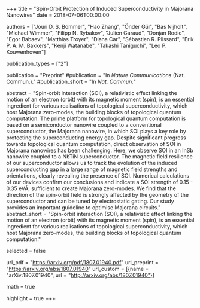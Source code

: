 +++
title = "Spin-Orbit Protection of Induced Superconductivity in Majorana Nanowires"
date = 2018-07-06T00:00:00

authors = ["Jouri D. S. Bommer", "Hao Zhang", "Önder Gül", "Bas Nijholt", "Michael Wimmer", "Filipp N. Rybakov", "Julien Garaud", "Donjan Rodic", "Egor Babaev", "Matthias Troyer", "Diana Car", "Sébastien R. Plissard", "Erik P. A. M. Bakkers", "Kenji Watanabe", "Takashi Taniguchi", "Leo P. Kouwenhoven"]

publication_types = ["2"]

publication = "Preprint"
#publication = "In *Nature Communications* (Nat. Commun.)."
#publication_short = "In *Nat. Commun.*"

abstract = "Spin-orbit interaction (SOI), a relativistic effect linking the motion of an electron (orbit) with its magnetic moment (spin), is an essential ingredient for various realisations of topological superconductivity, which host Majorana zero-modes, the building blocks of topological quantum computation. The prime platform for topological quantum computation is based on a semiconductor nanowire coupled to a conventional superconductor, the Majorana nanowire, in which SOI plays a key role by protecting the superconducting energy gap. Despite significant progress towards topological quantum computation, direct observation of SOI in Majorana nanowires has been challenging. Here, we observe SOI in an InSb nanowire coupled to a NbTiN superconductor. The magnetic field resilience of our superconductor allows us to track the evolution of the induced superconducting gap in a large range of magnetic field strengths and orientations, clearly revealing the presence of SOI. Numerical calculations of our devices confirm our conclusions and indicate a SOI strength of 0.15 - 0.35 eVÅ, sufficient to create Majorana zero-modes. We find that the direction of the spin-orbit field is strongly affected by the geometry of the superconductor and can be tuned by electrostatic gating. Our study provides an important guideline to optimise Majorana circuits."
abstract_short = "Spin-orbit interaction (SOI), a relativistic effect linking the motion of an electron (orbit) with its magnetic moment (spin), is an essential ingredient for various realisations of topological superconductivity, which host Majorana zero-modes, the building blocks of topological quantum computation."

selected = false

url_pdf = "https://arxiv.org/pdf/1807.01940.pdf"
url_preprint = "https://arxiv.org/abs/1807.01940"
url_custom = [{name = "arXiv:1807.01940", url = "http://arxiv.org/abs/1807.01940"}]

math = true

highlight = true
+++
